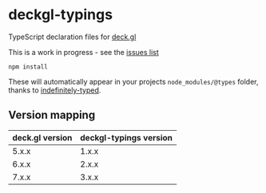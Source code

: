 # deckgl-typings
TypeScript declaration files for [deck.gl](https://deck.gl/#/documentation/)

This is a work in progress - see the [issues list](https://github.com/danmarshall/deckgl-typings/issues)

```
npm install
```

These will automatically appear in your projects `node_modules/@types` folder, thanks to [indefinitely-typed](https://github.com/danmarshall/indefinitely-typed#readme).

## Version mapping

| deck.gl version | deckgl-typings version |
|-----------------|------------------------|
| 5.x.x           | 1.x.x                  |
| 6.x.x           | 2.x.x                  |
| 7.x.x           | 3.x.x                  |
